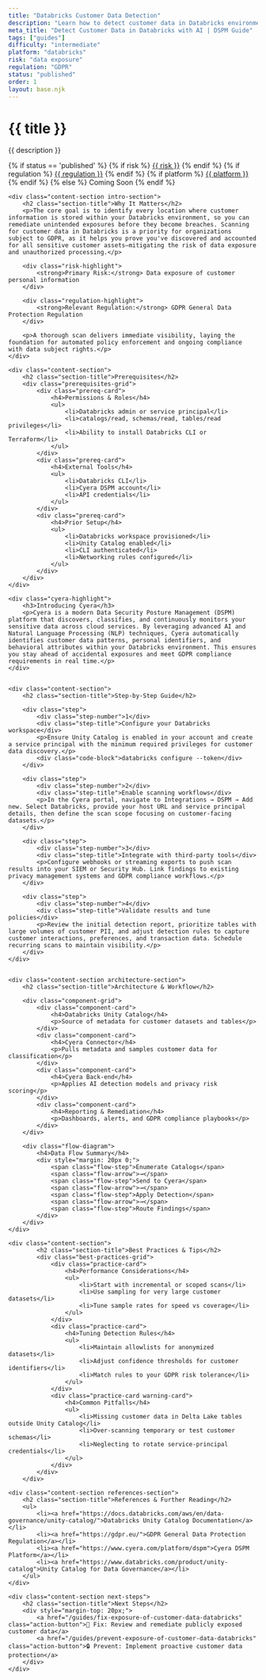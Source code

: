 ```yaml
---
title: "Databricks Customer Data Detection"
description: "Learn how to detect customer data in Databricks environments. Follow step-by-step guidance for GDPR compliance."
meta_title: "Detect Customer Data in Databricks with AI | DSPM Guide"
tags: ["guides"]
difficulty: "intermediate"
platform: "databricks"
risk: "data exposure"
regulation: "GDPR"
status: "published"
order: 1
layout: base.njk
---
```


<div class="container">
    <div class="header">
        <h1>{{ title }}</h1>
        <p>{{ description }}</p>
        <div class="guide-tags-container">
			<div class="guide-tags-wrapper">
		    {% if status == 'published' %}
		        {% if risk %}
		        <a href="/risk/{{ risk | downcase | replace: ' ', '-' }}/" class="guide-tag risk">{{ risk }}</a>
		        {% endif %}
		        {% if regulation %}
		        <a href="/regulation/{{ regulation | downcase | replace: ' ', '-' }}/" class="guide-tag regulation">{{ regulation }}</a>
		        {% endif %}
		        {% if platform %}
		        <a href="/platforms/{{ platform | downcase | replace: ' ', '-' }}/" class="guide-tag platform">{{ platform }}</a>
		        {% endif %}
		    {% else %}
		        <span class="guide-tag coming-soon">Coming Soon</span>
		    {% endif %}
		</div>
		</div>
    </div>

    <div class="content-section intro-section">
        <h2 class="section-title">Why It Matters</h2>
        <p>The core goal is to identify every location where customer information is stored within your Databricks environment, so you can remediate unintended exposures before they become breaches. Scanning for customer data in Databricks is a priority for organizations subject to GDPR, as it helps you prove you've discovered and accounted for all sensitive customer assets—mitigating the risk of data exposure and unauthorized processing.</p>
        
        <div class="risk-highlight">
            <strong>Primary Risk:</strong> Data exposure of customer personal information
        </div>
        
        <div class="regulation-highlight">
            <strong>Relevant Regulation:</strong> GDPR General Data Protection Regulation
        </div>
        
        <p>A thorough scan delivers immediate visibility, laying the foundation for automated policy enforcement and ongoing compliance with data subject rights.</p>
    </div>

    <div class="content-section">
        <h2 class="section-title">Prerequisites</h2>
        <div class="prerequisites-grid">
            <div class="prereq-card">
                <h4>Permissions & Roles</h4>
                <ul>
                    <li>Databricks admin or service principal</li>
                    <li>catalogs/read, schemas/read, tables/read privileges</li>
                    <li>Ability to install Databricks CLI or Terraform</li>
                </ul>
            </div>
            <div class="prereq-card">
                <h4>External Tools</h4>
                <ul>
                    <li>Databricks CLI</li>
                    <li>Cyera DSPM account</li>
                    <li>API credentials</li>
                </ul>
            </div>
            <div class="prereq-card">
                <h4>Prior Setup</h4>
                <ul>
                    <li>Databricks workspace provisioned</li>
                    <li>Unity Catalog enabled</li>
                    <li>CLI authenticated</li>
                    <li>Networking rules configured</li>
                </ul>
            </div>
        </div>
    </div>
	
    <div class="cyera-highlight">
        <h3>Introducing Cyera</h3>
        <p>Cyera is a modern Data Security Posture Management (DSPM) platform that discovers, classifies, and continuously monitors your sensitive data across cloud services. By leveraging advanced AI and Natural Language Processing (NLP) techniques, Cyera automatically identifies customer data patterns, personal identifiers, and behavioral attributes within your Databricks environment. This ensures you stay ahead of accidental exposures and meet GDPR compliance requirements in real time.</p>
    </div>
	

    <div class="content-section">
        <h2 class="section-title">Step-by-Step Guide</h2>
        
        <div class="step">
            <div class="step-number">1</div>
            <div class="step-title">Configure your Databricks workspace</div>
            <p>Ensure Unity Catalog is enabled in your account and create a service principal with the minimum required privileges for customer data discovery.</p>
            <div class="code-block">databricks configure --token</div>
        </div>

        <div class="step">
            <div class="step-number">2</div>
            <div class="step-title">Enable scanning workflows</div>
            <p>In the Cyera portal, navigate to Integrations → DSPM → Add new. Select Databricks, provide your host URL and service principal details, then define the scan scope focusing on customer-facing datasets.</p>
        </div>

        <div class="step">
            <div class="step-number">3</div>
            <div class="step-title">Integrate with third-party tools</div>
            <p>Configure webhooks or streaming exports to push scan results into your SIEM or Security Hub. Link findings to existing privacy management systems and GDPR compliance workflows.</p>
        </div>

        <div class="step">
            <div class="step-number">4</div>
            <div class="step-title">Validate results and tune policies</div>
            <p>Review the initial detection report, prioritize tables with large volumes of customer PII, and adjust detection rules to capture customer interactions, preferences, and transaction data. Schedule recurring scans to maintain visibility.</p>
        </div>
    </div>


    <div class="content-section architecture-section">
        <h2 class="section-title">Architecture & Workflow</h2>
        
        <div class="component-grid">
            <div class="component-card">
                <h4>Databricks Unity Catalog</h4>
                <p>Source of metadata for customer datasets and tables</p>
            </div>
            <div class="component-card">
                <h4>Cyera Connector</h4>
                <p>Pulls metadata and samples customer data for classification</p>
            </div>
            <div class="component-card">
                <h4>Cyera Back-end</h4>
                <p>Applies AI detection models and privacy risk scoring</p>
            </div>
            <div class="component-card">
                <h4>Reporting & Remediation</h4>
                <p>Dashboards, alerts, and GDPR compliance playbooks</p>
            </div>
        </div>

        <div class="flow-diagram">
            <h4>Data Flow Summary</h4>
            <div style="margin: 20px 0;">
                <span class="flow-step">Enumerate Catalogs</span>
                <span class="flow-arrow">→</span>
                <span class="flow-step">Send to Cyera</span>
                <span class="flow-arrow">→</span>
                <span class="flow-step">Apply Detection</span>
                <span class="flow-arrow">→</span>
                <span class="flow-step">Route Findings</span>
            </div>
        </div>
    </div>

	<div class="content-section">
	        <h2 class="section-title">Best Practices & Tips</h2>
	        <div class="best-practices-grid">
	            <div class="practice-card">
	                <h4>Performance Considerations</h4>
	                <ul>
	                    <li>Start with incremental or scoped scans</li>
	                    <li>Use sampling for very large customer datasets</li>
	                    <li>Tune sample rates for speed vs coverage</li>
	                </ul>
	            </div>
	            <div class="practice-card">
	                <h4>Tuning Detection Rules</h4>
	                <ul>
	                    <li>Maintain allowlists for anonymized datasets</li>
	                    <li>Adjust confidence thresholds for customer identifiers</li>
	                    <li>Match rules to your GDPR risk tolerance</li>
	                </ul>
	            </div>
	            <div class="practice-card warning-card">
	                <h4>Common Pitfalls</h4>
	                <ul>
	                    <li>Missing customer data in Delta Lake tables outside Unity Catalog</li>
	                    <li>Over-scanning temporary or test customer schemas</li>
	                    <li>Neglecting to rotate service-principal credentials</li>
	                </ul>
	            </div>
	        </div>
	    </div>

    <div class="content-section references-section">
        <h2 class="section-title">References & Further Reading</h2>
        <ul>
            <li><a href="https://docs.databricks.com/aws/en/data-governance/unity-catalog/">Databricks Unity Catalog Documentation</a></li>
            <li><a href="https://gdpr.eu/">GDPR General Data Protection Regulation</a></li>
            <li><a href="https://www.cyera.com/platform/dspm">Cyera DSPM Platform</a></li>
            <li><a href="https://www.databricks.com/product/unity-catalog">Unity Catalog for Data Governance</a></li>
        </ul>
    </div>

    <div class="content-section next-steps">
        <h2 class="section-title">Next Steps</h2>
        <div style="margin-top: 20px;">
            <a href="/guides/fix-exposure-of-customer-data-databricks" class="action-button">🔧 Fix: Review and remediate publicly exposed customer data</a>
            <a href="/guides/prevent-exposure-of-customer-data-databricks" class="action-button">🔒 Prevent: Implement proactive customer data protection</a>
        </div>
    </div>
</div>